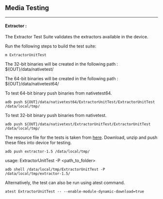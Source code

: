 ## Media Testing ##
---
#### Extractor :
The Extractor Test Suite validates the extractors available in the device.

Run the following steps to build the test suite:
```
m ExtractorUnitTest
```

The 32-bit binaries will be created in the following path : ${OUT}/data/nativetest/

The 64-bit binaries will be created in the following path : ${OUT}/data/nativetest64/

To test 64-bit binary push binaries from nativetest64.
```
adb push ${OUT}/data/nativetest64/ExtractorUnitTest/ExtractorUnitTest /data/local/tmp/
```

To test 32-bit binary push binaries from nativetest.
```
adb push ${OUT}/data/nativetest/ExtractorUnitTest/ExtractorUnitTest /data/local/tmp/
```

The resource file for the tests is taken from [here](https://dl.google.com/android-unittest/media/frameworks/av/media/module/extractors/tests/extractor-1.5.zip). Download, unzip and push these files into device for testing.

```
adb push extractor-1.5 /data/local/tmp/
```

usage: ExtractorUnitTest -P \<path_to_folder\>
```
adb shell /data/local/tmp/ExtractorUnitTest -P /data/local/tmp/extractor-1.5/
```
Alternatively, the test can also be run using atest command.

```
atest ExtractorUnitTest -- --enable-module-dynamic-download=true
```
